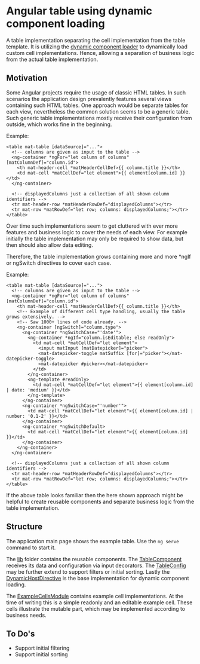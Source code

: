 # Angular table using dynamic component loading

A table implementation separating the cell implementation from the table template. It is utilizing the 
[dynamic component loader](https://angular.io/guide/dynamic-component-loader) to dynamically load custom cell 
implementations. Hence, allowing a separation of business logic from the actual table implementation.

## Motivation

Some Angular projects require the usage of classic HTML tables. In such scenarios the application design prevalently 
features several views containing such HTML tables. One approach would be separate tables for each view, nevertheless 
the common solution seems to be a generic table. Such generic table implementations mostly receive their configuration 
from outside, which works fine in the beginning.

Example:
````angular2html
<table mat-table [dataSource]="...">
  <!-- columns are given as input to the table -->
  <ng-container *ngFor="let column of columns" [matColumnDef]="column.id">
    <th mat-header-cell *matHeaderCellDef>{{ column.title }}</th>
    <td mat-cell *matCellDef="let element">{{ element[column.id] }}</td>
  </ng-container>

  <!-- displayedColumns just a collection of all shown column identifiers -->
  <tr mat-header-row *matHeaderRowDef="displayedColumns"></tr>
  <tr mat-row *matRowDef="let row; columns: displayedColumns;"></tr>
</table>
````
Over time such implementations seem to get cluttered with ever more features and business logic to cover the needs 
of each view. For example initially the table implementation may only be required to show data, but then should also 
allow data editing.

Therefore, the table implementation grows containing more and more *ngIf or ngSwitch directives to cover each case.

Example:
````angular2html
<table mat-table [dataSource]="...">
  <!-- columns are given as input to the table -->
  <ng-container *ngFor="let column of columns" [matColumnDef]="column.id">
    <th mat-header-cell *matHeaderCellDef>{{ column.title }}</th>
    <!-- Example of different cell type handling, usually the table grows extensively. -->
    <!-- Saw 1000+ lines of code already. -->
    <ng-container [ngSwitch]="column.type"> 
      <ng-container *ngSwitchCase="'date'">
        <ng-container *ngIf="column.isEditable; else readOnly">
          <td mat-cell *matCellDef="let element">
            <input matInput [matDatepicker]="picker">
            <mat-datepicker-toggle matSuffix [for]="picker"></mat-datepicker-toggle>
            <mat-datepicker #picker></mat-datepicker>
          </td>
        </ng-container>
        <ng-template #readOnly>
          <td mat-cell *matCellDef="let element">{{ element[column.id] | date: 'medium' }}</td>
        </ng-template>
      </ng-container>
      <ng-container *ngSwitchCase="'number'">
        <td mat-cell *matCellDef="let element">{{ element[column.id] | number: '0.1-2' }}</td>
      </ng-container>
      <ng-container *ngSwitchDefault>
        <td mat-cell *matCellDef="let element">{{ element[column.id] }}</td>
      </ng-container>
    </ng-container>
  </ng-container>

  <!-- displayedColumns just a collection of all shown column identifiers -->
  <tr mat-header-row *matHeaderRowDef="displayedColumns"></tr>
  <tr mat-row *matRowDef="let row; columns: displayedColumns;"></tr>
</table>
````
If the above table looks familiar then the here shown approach might be helpful to create reusable components and 
separate business logic from the table implementation.

## Structure

The application main page shows the example table. Use the `ng serve` command to start it. 

The [lib](src/app/lib) folder contains the reusable components. 
The [TableComponent](src/app/lib/table/table.component.ts) receives its data and configuration via input decorators. 
The [TableConfig](src/app/lib/table/table.config.ts) may be further extend to support filters or initial sorting.
Lastly the [DynamicHostDirective](src/app/lib/directives/dynamic-host.directive.ts) is the base implementation for 
dynamic component loading.

The [ExampleCellsModule](src/app/example-cells/example-cells.module.ts) contains example cell implementations. At the 
time of writing this is a simple readonly and an editable example cell. These cells illustrate the mutable part, which 
may be implemented according to business needs.

## To Do's

* Support initial filtering
* Support initial sorting
